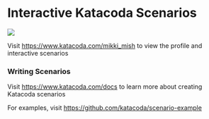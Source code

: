 # Interactive Katacoda Scenarios

[![](http://shields.katacoda.com/katacoda/mikki_mish/count.svg)](https://www.katacoda.com/mikki_mish "Get your profile on Katacoda.com")

Visit https://www.katacoda.com/mikki_mish to view the profile and interactive scenarios

### Writing Scenarios
Visit https://www.katacoda.com/docs to learn more about creating Katacoda scenarios

For examples, visit https://github.com/katacoda/scenario-example
